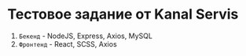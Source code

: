 # Тестовое задание от Kanal Servis

1. `Бекенд` - NodeJS, Express, Axios, MySQL
2. `Фронтенд` - React, SCSS, Axios
